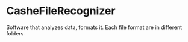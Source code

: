 # CasheFileRecognizer
Software that analyzes data, formats it. Each file format are in different folders
